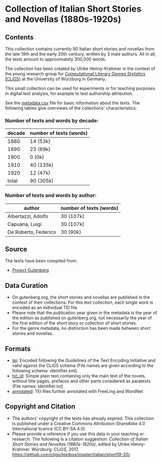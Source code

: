 Collection of Italian Short Stories and Novellas (1880s-1920s)
============================================================

## Contents ##

This collection contains currently 90 Italian short stories and novellas from the late 19th and the early 20th century, written by 3 male authors. All in all, the texts amount to approximately 300,000 words.
  
The collection has been created by Ulrike Henny-Krahmer in the context of the young research group for [Computational Literary Genres Stylistics (CLiGS)](http://cligs.hypotheses.org/) at the University of Würzburg in Germany.

This small collection can be used for experiments or for teaching purposes in digital text analysis, for example to test authorship attribution.

See the [metadata.csv](metadata.csv) file for basic information about the texts. The following tables give overviews of the collections' characteristics:

### Number of texts and words by decade: ###

|decade            | number of texts (words) |
|------------------|-------------------------|
|1880              |             14    (53k) |
|1890              |             23    (69k) |
|1900              |              0     (0k) |
|1910              |             40   (135k) |
|1920              |             12    (47k) |
|total             |             90   (305k) |
   

### Number of texts and words by author: ###

|author                            | number of texts (words) |
|----------------------------------|-------------------------|
|Albertazzi, Adolfo                |             30   (107k) |
|Capuana, Luigi                    |             30   (107k) |
|De Roberto, Federico              |             30    (90k) |


## Source
The texts have been compiled from:

* [Project Gutenberg](http://www.gutenberg.org/)

## Data Curation

* On gutenberg.org, the short stories and novellas are published in the context of their collections. For this text collection, each single work is encoded as an individual TEI file.
* Please note that the publication year given in the metadata is the year of the edition as published on gutenberg.org, not necessarily the year of the first edition of the short story or collection of short stories.
* For the genre metadata, no distinction has been made between short stories and novellas.

## Formats

* [tei](tei): Encoded following the _Guidelines_ of the Text Encoding Initiative and valid against the CLiGS schema (File names are given according to the following schema: identifier.xml)
* [txt_id](txt_id): Simple plain text containing only the main text of the novels, without title pages, prefaces and other parts considered as paratexts (File names: identifier.txt)
* [annotated](annotated): TEI files further annotated with FreeLing and WordNet 

## Copyright and Citation

* The authors' copyright of the texts has already expired. This collection is published under a Creative Commons Attribution-ShareAlike 4.0 International licence (CC BY-SA 4.0).
* Please provide a reference if you use this data in your teaching or research. The following is a citation suggestion: _Collection of Italian Short Stories and Novellas (1880s-1920s)_, edited by Ulrike Henny-Krahmer. Würzburg: CLiGS, 2017. https://github.com/cligs/textbox/master/italian/short19-20/. 
